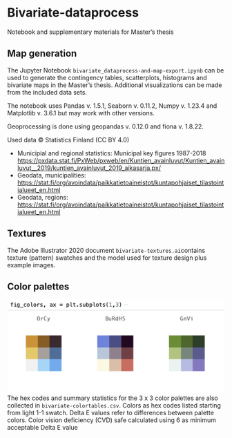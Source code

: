 # Bivariate-dataprocess
Notebook and supplementary materials for Master’s thesis

## Map generation
The Jupyter Notebook `bivariate_dataprocess-and-map-export.ipynb` can be used to generate the contingency tables, scatterplots, histograms and bivariate maps in the Master’s thesis. Additional visualizations can be made from the included data sets.

The notebook uses Pandas v. 1.5.1, Seaborn v. 0.11.2, Numpy v. 1.23.4 and Matplotlib v. 3.6.1 but may work with other versions. 

Geoprocessing is done using geopandas v. 0.12.0 and fiona v. 1.8.22. 

Used data © Statistics Finland (CC BY 4.0)
- Municipial and regional statistics: Municipal key figures 1987-2018 https://pxdata.stat.fi/PxWeb/pxweb/en/Kuntien_avainluvut/Kuntien_avainluvut__2019/kuntien_avainluvut_2019_aikasarja.px/
- Geodata, municipalities: https://stat.fi/org/avoindata/paikkatietoaineistot/kuntapohjaiset_tilastointialueet_en.html
- Geodata, regions: https://stat.fi/org/avoindata/paikkatietoaineistot/kuntapohjaiset_tilastointialueet_en.html

## Textures
The Adobe Illustrator 2020 document `bivariate-textures.ai`contains texture (pattern) swatches and the model used for texture design plus example images. 

## Color palettes
![Three new bivariate color palettes](images/colorpalettes.png)
The hex codes and summary statistics for the 3 x 3 color palettes are also collected in 
`bivariate-colortables.csv`.
Colors as hex codes listed starting from light 1-1 swatch.
Delta E values refer to differences between palette colors.
Color vision deficiency (CVD) safe calculated using 6 as minimum acceptable Delta E value 